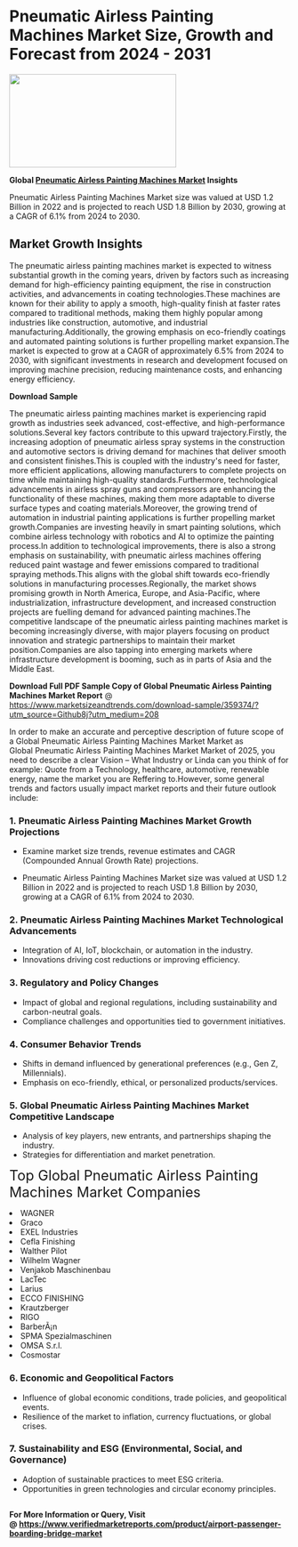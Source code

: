 <H1>Pneumatic Airless Painting Machines Market Size, Growth and Forecast from 2024 - 2031</H1><img class="aligncenter size-medium wp-image-584254" src="https://thirdeyenews.in/wp-content/uploads/2024/09/Global-Market-Research-300x168.jpeg" alt="" width="300" height="168" /><p><strong>Global&nbsp;<a href="https://www.marketsizeandtrends.com/download-sample/359374/?utm_source=Github8j?utm_medium=208">Pneumatic Airless Painting Machines Market</a> Insights</strong></p><p>Pneumatic Airless Painting Machines Market size was valued at USD 1.2 Billion in 2022 and is projected to reach USD 1.8 Billion by 2030, growing at a CAGR of 6.1% from 2024 to 2030.</p><p><h2>Market Growth Insights</h2> <p>The pneumatic airless painting machines market is expected to witness substantial growth in the coming years, driven by factors such as increasing demand for high-efficiency painting equipment, the rise in construction activities, and advancements in coating technologies.These machines are known for their ability to apply a smooth, high-quality finish at faster rates compared to traditional methods, making them highly popular among industries like construction, automotive, and industrial manufacturing.Additionally, the growing emphasis on eco-friendly coatings and automated painting solutions is further propelling market expansion.The market is expected to grow at a CAGR of approximately 6.5% from 2024 to 2030, with significant investments in research and development focused on improving machine precision, reducing maintenance costs, and enhancing energy efficiency.</p> <p><strong>Download Sample</strong></p> <p>The pneumatic airless painting machines market is experiencing rapid growth as industries seek advanced, cost-effective, and high-performance solutions.Several key factors contribute to this upward trajectory.Firstly, the increasing adoption of pneumatic airless spray systems in the construction and automotive sectors is driving demand for machines that deliver smooth and consistent finishes.This is coupled with the industry's need for faster, more efficient applications, allowing manufacturers to complete projects on time while maintaining high-quality standards.Furthermore, technological advancements in airless spray guns and compressors are enhancing the functionality of these machines, making them more adaptable to diverse surface types and coating materials.Moreover, the growing trend of automation in industrial painting applications is further propelling market growth.Companies are investing heavily in smart painting solutions, which combine airless technology with robotics and AI to optimize the painting process.In addition to technological improvements, there is also a strong emphasis on sustainability, with pneumatic airless machines offering reduced paint wastage and fewer emissions compared to traditional spraying methods.This aligns with the global shift towards eco-friendly solutions in manufacturing processes.Regionally, the market shows promising growth in North America, Europe, and Asia-Pacific, where industrialization, infrastructure development, and increased construction projects are fuelling demand for advanced painting machines.The competitive landscape of the pneumatic airless painting machines market is becoming increasingly diverse, with major players focusing on product innovation and strategic partnerships to maintain their market position.Companies are also tapping into emerging markets where infrastructure development is booming, such as in parts of Asia and the Middle East.<p><span class=""><strong>Download Full PDF Sample Copy of Global Pneumatic Airless Painting Machines Market Report</strong> @ <a href="https://www.marketsizeandtrends.com/download-sample/359374/?utm_source=Github8j?utm_medium=208" target="_blank">https://www.marketsizeandtrends.com/download-sample/359374/?utm_source=Github8j?utm_medium=208</a></span></p><p>In order to make an accurate and perceptive description of future scope of a Global&nbsp;Pneumatic Airless Painting Machines Market Market as Global&nbsp;Pneumatic Airless Painting Machines Market Market of 2025, you need to describe a clear Vision &ndash; What Industry or Linda can you think of for example: Quote from a Technology, healthcare, automotive, renewable energy, name the market you are Reffering to.However, some general trends and factors usually impact market reports and their future outlook include:</p><h3>1.&nbsp;<strong>Pneumatic Airless Painting Machines Market Growth Projections</strong></h3><ul><li>Examine market size trends, revenue estimates and CAGR (Compounded Annual Growth Rate) projections.</li><li><p>Pneumatic Airless Painting Machines Market size was valued at USD 1.2 Billion in 2022 and is projected to reach USD 1.8 Billion by 2030, growing at a CAGR of 6.1% from 2024 to 2030.</p></li></ul><h3>2.&nbsp;<strong>Pneumatic Airless Painting Machines Market Technological Advancements</strong></h3><ul><li>Integration of AI, IoT, blockchain, or automation in the industry.</li><li>Innovations driving cost reductions or improving efficiency.</li></ul><h3>3.&nbsp;<strong>Regulatory and Policy Changes</strong></h3><ul><li>Impact of global and regional regulations, including sustainability and carbon-neutral goals.</li><li>Compliance challenges and opportunities tied to government initiatives.</li></ul><h3>4.&nbsp;<strong>Consumer Behavior Trends</strong></h3><ul><li>Shifts in demand influenced by generational preferences (e.g., Gen Z, Millennials).</li><li>Emphasis on eco-friendly, ethical, or personalized products/services.</li></ul><h3>5.&nbsp;<strong>Global Pneumatic Airless Painting Machines Market Competitive Landscape</strong></h3><ul><li>Analysis of key players, new entrants, and partnerships shaping the industry.</li><li>Strategies for differentiation and market penetration.</li></ul><p data-pm-slice="1 1 []"><span style="color: inherit; font-family: inherit; font-size: 25px;">Top Global Pneumatic Airless Painting Machines Market Companies</span></p><div class="" data-test-id=""><p><li>WAGNER</li><li> Graco</li><li> EXEL Industries</li><li> Cefla Finishing</li><li> Walther Pilot</li><li> Wilhelm Wagner</li><li> Venjakob Maschinenbau</li><li> LacTec</li><li> Larius</li><li> ECCO FINISHING</li><li> Krautzberger</li><li> RIGO</li><li> BarberÃ¡n</li><li> SPMA Spezialmaschinen</li><li> OMSA S.r.l.</li><li> Cosmostar</li></p></div><h3>6.&nbsp;<strong>Economic and Geopolitical Factors</strong></h3><ul><li>Influence of global economic conditions, trade policies, and geopolitical events.</li><li>Resilience of the market to inflation, currency fluctuations, or global crises.</li></ul><h3>7.&nbsp;<strong>Sustainability and ESG (Environmental, Social, and Governance)</strong></h3><ul><li>Adoption of sustainable practices to meet ESG criteria.</li><li>Opportunities in green technologies and circular economy principles.</li></ul><h2><strong style="font-size: 14px;">For More Information or Query, Visit @&nbsp;</strong><a style="background-color: #ffffff; font-size: 14px;" href="https://www.marketsizeandtrends.com/report/pneumatic-airless-painting-machines-market/" target="_blank">https://www.verifiedmarketreports.com/product/airport-passenger-boarding-bridge-market</a></h2>